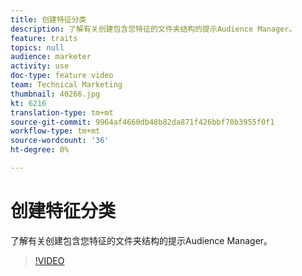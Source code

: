 ```yaml
---
title: 创建特征分类
description: 了解有关创建包含您特征的文件夹结构的提示Audience Manager。
feature: traits
topics: null
audience: marketer
activity: use
doc-type: feature video
team: Technical Marketing
thumbnail: 40266.jpg
kt: 6216
translation-type: tm+mt
source-git-commit: 9964af4660db48b82da871f426bbf70b3955f0f1
workflow-type: tm+mt
source-wordcount: '36'
ht-degree: 0%

---
```



# 创建特征分类

了解有关创建包含您特征的文件夹结构的提示Audience Manager。

>[!VIDEO](https://video.tv.adobe.com/v/40266/?quality=12&learn=on)
